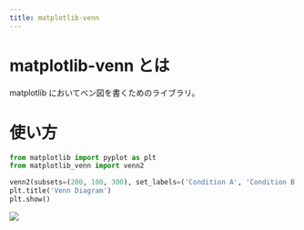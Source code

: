 ```yaml
---
title: matplotlib-venn
---
```


# matplotlib-venn とは

matplotlib においてベン図を書くためのライブラリ。

# 使い方

```python
from matplotlib import pyplot as plt
from matplotlib_venn import venn2

venn2(subsets=(200, 100, 300), set_labels=('Condition A', 'Condition B'))
plt.title('Venn Diagram')
plt.show()
```

![](https://user-images.githubusercontent.com/13412823/167789370-fd30b9d1-7653-475d-81aa-fa50d9a9be31.png)


